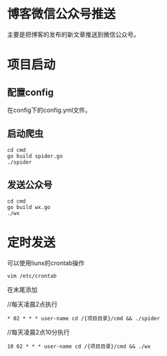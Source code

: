 # 博客微信公众号推送

主要是把博客的发布的新文章推送到微信公众号。

# 项目启动

## 配置config

在config下的config.yml文件。

## 启动爬虫
```
cd cmd
go build spider.go
./spider
```
## 发送公众号
```
cd cmd
go build wx.go
./wx
```

# 定时发送

可以使用liunx的crontab操作

```vim /etc/crontab```

在末尾添加

//每天凌晨2点执行

```* 02 * * * user-name cd /{项目目录}/cmd && ./spider```

//每天凌晨2点10分执行

```10 02 * * * user-name cd /{项目目录}/cmd && ./wx```



